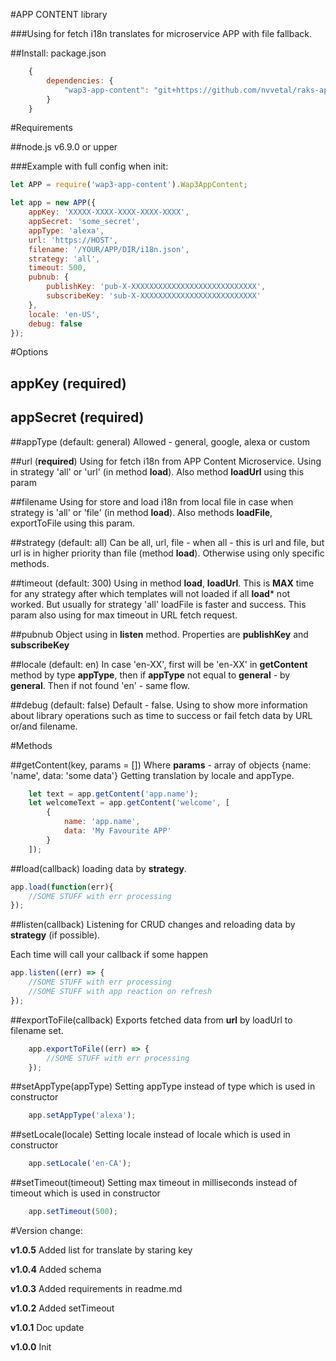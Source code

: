 #APP CONTENT library

###Using for fetch i18n translates for microservice APP with file fallback.

##Install:
package.json

```javascript
    {
        dependencies: {
            "wap3-app-content": "git+https://github.com/nvvetal/raks-app-i18n.git#v1.0.5"
        }
    }
```

#Requirements

##node.js v6.9.0 or upper


###Example with full config when init:

```javascript
let APP = require('wap3-app-content').Wap3AppContent;

let app = new APP({
    appKey: 'XXXXX-XXXX-XXXX-XXXX-XXXX',
    appSecret: 'some_secret',
    appType: 'alexa',
    url: 'https://HOST',
    filename: '/YOUR/APP/DIR/i18n.json',
    strategy: 'all',
    timeout: 500,
    pubnub: {
        publishKey: 'pub-X-XXXXXXXXXXXXXXXXXXXXXXXXXXXX',
        subscribeKey: 'sub-X-XXXXXXXXXXXXXXXXXXXXXXXXXX'
    },
    locale: 'en-US',
    debug: false
});
```

#Options 

## appKey (**required**)

## appSecret (**required**)

##appType (default: general)
Allowed - general, google, alexa or custom

##url (**required**)
Using for fetch i18n from APP Content Microservice. 
Using in strategy 'all' or 'url' (in method **load**). 
Also method **loadUrl** using this param 

##filename
Using for store and load i18n from local file in case when strategy is 'all' 
or 'file' (in method **load**).
Also methods **loadFile**, exportToFile using this param.

##strategy (default: all)
Can be all, url, file - when all - this is url and file, but url is in 
higher priority than file (method **load**). 
Otherwise using only specific methods.

##timeout (default: 300)
Using in method **load**, **loadUrl**. 
This is **MAX** time for any strategy after which 
templates will not loaded if all **load*** not worked. 
But usually for strategy 'all' loadFile is faster and success.
This param also using for max timeout in URL fetch request.

##pubnub
Object using in **listen** method. 
Properties are **publishKey** and **subscribeKey**
 
##locale (default: en)
In case 'en-XX', first will be 'en-XX' 
in **getContent** method by type **appType**, 
then if **appType** not equal to **general** - by **general**.
Then if not found 'en' - same flow.

##debug (default: false)
Default - false. Using to show more information about library operations such as 
time to success or fail fetch data by URL or/and filename. 

#Methods

##getContent(key, params = [])
Where **params** - array of objects {name: 'name', data: 'some data'}
Getting translation by locale and appType.

```javascript
    let text = app.getContent('app.name');
    let welcomeText = app.getContent('welcome', [
        {
            name: 'app.name',
            data: 'My Favourite APP'
        }
    ]);
```

##load(callback)
loading data by **strategy**.
```javascript
app.load(function(err){
    //SOME STUFF with err processing
});
```

##listen(callback)
Listening for CRUD changes and reloading data by **strategy** (if possible).

Each time will call your callback if some happen
```javascript
app.listen((err) => {
    //SOME STUFF with err processing
    //SOME STUFF with app reaction on refresh
});
```

##exportToFile(callback)
Exports fetched data from **url** by loadUrl to filename set.
```javascript
    app.exportToFile((err) => {
        //SOME STUFF with err processing
    });
```

##setAppType(appType)
Setting appType instead of type which is used in constructor
```javascript
    app.setAppType('alexa');
```

##setLocale(locale)
Setting locale instead of locale which is used in constructor
```javascript
    app.setLocale('en-CA');
```

##setTimeout(timeout)
Setting max timeout in milliseconds instead of timeout which is used in constructor
```javascript
    app.setTimeout(500);
```


#Version change:

**v1.0.5** Added list for translate by staring key

**v1.0.4** Added schema

**v1.0.3** Added requirements in readme.md

**v1.0.2** Added setTimeout

**v1.0.1** Doc update

**v1.0.0** Init